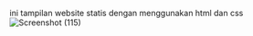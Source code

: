 ini tampilan website statis dengan menggunakan html dan css 
![Screenshot (115)](https://user-images.githubusercontent.com/66173468/132996436-09d81517-4b92-44c5-b7d2-07456a19957d.png)

